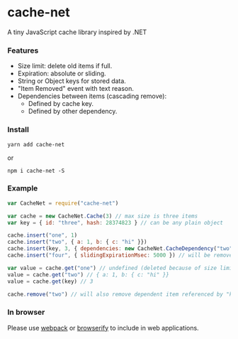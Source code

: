 # cache-net
A tiny JavaScript cache library inspired by .NET

### Features
* Size limit: delete old items if full.
* Expiration: absolute or sliding.
* String or Object keys for stored data.
* "Item Removed" event with text reason.
* Dependencies between items (cascading remove):
  - Defined by cache key.
  - Defined by other dependency.

### Install

`yarn add cache-net`

or

`npm i cache-net -S`

### Example
```javascript
var CacheNet = require("cache-net")

var cache = new CacheNet.Cache(3) // max size is three items
var key = { id: "three", hash: 28374823 } // can be any plain object

cache.insert("one", 1)
cache.insert("two", { a: 1, b: { c: "hi" }})
cache.insert(key, 3, { dependencies: new CacheNet.CacheDependency("two") })
cache.insert("four", { slidingExpirationMsec: 5000 }) // will be removed in 5 sec if not accessed

var value = cache.get("one") // undefined (deleted because of size limit)
value = cache.get("two") // { a: 1, b: { c: "hi" }}
value = cache.get(key) // 3

cache.remove("two") // will also remove dependent item referenced by "key"
```

### In browser
Please use [webpack](https://github.com/webpack/webpack) or [browserify](https://github.com/substack/node-browserify) to include in web applications.
